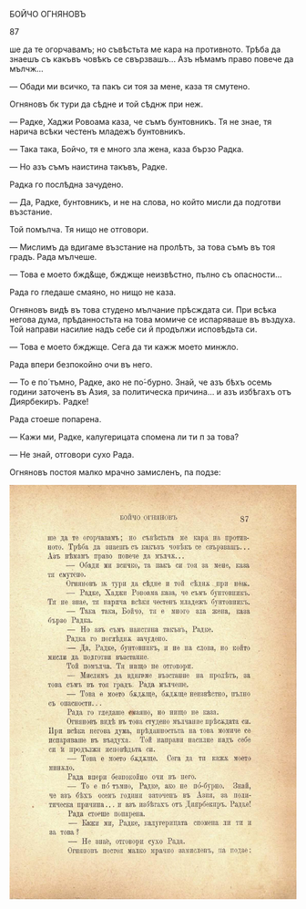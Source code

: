 ﻿БОЙЧО ОГНЯНОВЪ

87

ше да те огорчавамъ; но съвѣстьта ме кара на противното. Трѣба да знаешъ съ какъвъ човѣкъ се свързвашъ... Азъ нѣмамъ право повече да мълчж...

— Обади ми всичко, та пакъ си тоя за мене, каза тя смутено.

Огняновъ бк тури да сѣдне и той сѣднж при неж.

— Радке, Хаджи Ровоама каза, че съмъ бунтовникъ. Тя не знае, тя нарича всѣки честенъ младежъ бунтовникъ.

— Така така, Бойчо, тя е много зла жена, каза бързо Радка.

— Но азъ съмъ наистина такъвъ, Радке.

Радка го послѣдна зачудено.

— Да, Радке, бунтовникъ, и не на слова, но който мисли да подготви възстание.

Той помълча. Тя нищо не отговори.

— Мислимъ да вдигаме възстание на пролѣтъ, за това съмъ въ тоя градъ. Рада мълчеше.

— Това е моето бжд&ще, бжджще неизвѣстно, пълно съ опасности...

Рада го гледаше смаяно, но нищо не каза.

Огняновъ видѣ въ това студено мълчание прѣсждата си. При всѣка негова дума, прѣданностьта на това момиче се испаряваше въ въздуха. Той направи насилие надъ себе си й продължи исповѣдьта си.

— Това е моето бжджще. Сега да ти кажж моето минжло.

Рада впери безпокойно очи въ него.

— То е по́ тъмно, Радке, ако не по́-бурно. Знай, че азъ бѣхъ осемь години заточенъ въ Азия, за политическа причина... и азъ избѣгахъ отъ Диярбекиръ. Радке!

Рада стоеше попарена.

— Кажи ми, Радке, калугерицата спомена ли ти п за това?

— Не знай, отговори сухо Рада.

Огняновъ постоя малко мрачно замисленъ, па подзе:

![original](../images/102.jpg)

